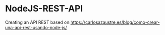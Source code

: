 # NodeJS-REST-API
Creating an API REST based on https://carlosazaustre.es/blog/como-crear-una-api-rest-usando-node-js/

